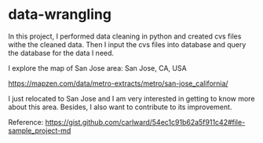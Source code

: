 # data-wrangling

In this project, I performed data cleaning in python and created cvs files withe the cleaned data. Then I input the cvs files into database and query the database for the data I need.

I explore the map of San Jose area:
San Jose, CA, USA

https://mapzen.com/data/metro-extracts/metro/san-jose_california/

I just relocated to San Jose and I am very interested in getting to know more about this area. Besides, I also want to contribute to its improvement.


Reference:
https://gist.github.com/carlward/54ec1c91b62a5f911c42#file-sample_project-md

